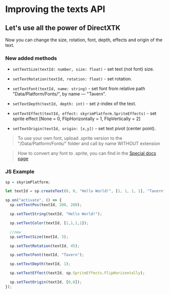 # Improving the texts API
## Let's use all the power of DirectXTK

Now you can change the size, rotation, font, depth, effects and origin of the text.

### New added methods
- `setTextSize(textId: number, size: float)` - set text (not font) size.

- `setTextRotation(textId, rotation: float)` - set rotation.

- `setTextFont(textId, name: string)` - set font from relative path "Data/Platform/Fonts/", by name — "Tavern".

- `setTextDepth(textId, depth: int)` - set z-index of the text.

- `setTextEffect(textId, effect: skyrimPlatform.SpriteEffects)` - set sprite effect [None = 0, FlipHorizontally = 1, FlipVertically = 2]

- `setTextOrigin(textId, origin: [x,y])` - set text pivot (center point).

>To use your own font, upload .sprite version to the "/Data/Platform/Fonts/" folder and call by name WITHOUT extension

> How to convert any font to .sprite, you can find in the [Special docs page](https://github.com/VitaliyMubarakov/skymp/blob/cb65bfcd742a7bf8963ca35d30ca8c2d9dd3311b/docs/skyrim_platform/texts.md "Всплывающая подсказка")

### JS Example
```js
sp = skyrimPlatform;

let textId = sp.createText(0, 0, "Hello World!", [1, 1, 1, 1], "Tavern");

sp.on("activate", () => {
  sp.setTextPos(textId, 200, 200);

  sp.setTextString(textId, "Hello World!");

  sp.setTextColor(textId, [1,1,1,1]);

  //new
  sp.setTextSize(textId, 3);

  sp.setTextRotation(textId, 45);

  sp.setTextFont(textId, "Tavern");

  sp.setTextDepth(textId, 1);

  sp.setTextEffect(textId, sp.SpriteEffects.FlipHorizontally);

  sp.setTextOrigin(textId, [0,0]);
});
```
